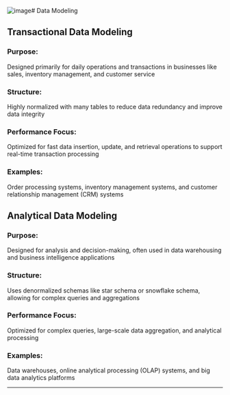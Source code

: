 ![image](https://github.com/lunchakon/DataEngineerNote/assets/33216011/7c207421-6504-44ae-9f36-5e8f04ea263c)# Data Modeling

## Transactional Data Modeling

### Purpose: 
Designed primarily for daily operations and transactions in businesses like sales, inventory management, and customer service

### Structure: 
Highly normalized with many tables to reduce data redundancy and improve data integrity

### Performance Focus: 
Optimized for fast data insertion, update, and retrieval operations to support real-time transaction processing

### Examples:
Order processing systems, inventory management systems, and customer relationship management (CRM) systems


## Analytical Data Modeling

### Purpose: 
Designed for analysis and decision-making, often used in data warehousing and business intelligence applications

### Structure:
Uses denormalized schemas like star schema or snowflake schema, allowing for complex queries and aggregations

### Performance Focus:
Optimized for complex queries, large-scale data aggregation, and analytical processing

### Examples:
Data warehouses, online analytical processing (OLAP) systems, and big data analytics platforms

--------------


